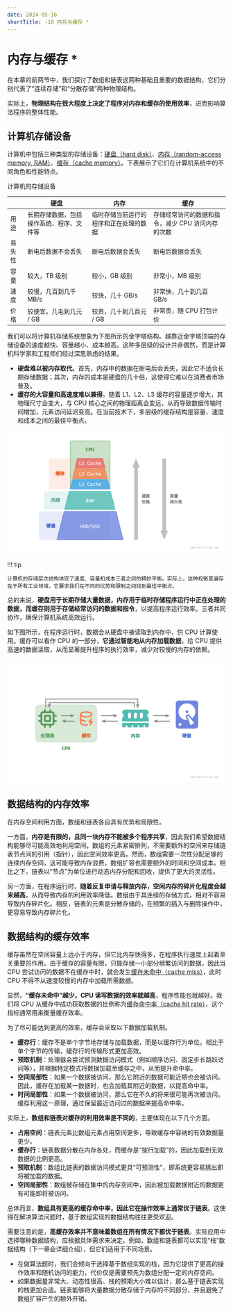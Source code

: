 ```yaml
---
date: 2024-05-16
shortTitle: -18 内存与缓存 *
---
```




# 内存与缓存 *

在本章的前两节中，我们探讨了数组和链表这两种基础且重要的数据结构，它们分别代表了“连续存储”和“分散存储”两种物理结构。

实际上，**物理结构在很大程度上决定了程序对内存和缓存的使用效率**，进而影响算法程序的整体性能。

## 计算机存储设备

计算机中包括三种类型的存储设备：<u>硬盘（hard disk）</u>、<u>内存（random-access memory, RAM）</u>、<u>缓存（cache memory）</u>。下表展示了它们在计算机系统中的不同角色和性能特点。

计算机的存储设备

|        | 硬盘                                     | 内存                                   | 缓存                                              |
| ------ | ---------------------------------------- | -------------------------------------- | ------------------------------------------------- |
| 用途   | 长期存储数据，包括操作系统、程序、文件等 | 临时存储当前运行的程序和正在处理的数据 | 存储经常访问的数据和指令，减少 CPU 访问内存的次数 |
| 易失性 | 断电后数据不会丢失                       | 断电后数据会丢失                       | 断电后数据会丢失                                  |
| 容量   | 较大，TB 级别                            | 较小，GB 级别                          | 非常小，MB 级别                                   |
| 速度   | 较慢，几百到几千 MB/s                    | 较快，几十 GB/s                        | 非常快，几十到几百 GB/s                           |
| 价格   | 较便宜，几毛到几元 / GB                  | 较贵，几十到几百元 / GB                | 非常贵，随 CPU 打包计价                           |

我们可以将计算机存储系统想象为下图所示的金字塔结构。越靠近金字塔顶端的存储设备的速度越快、容量越小、成本越高。这种多层级的设计并非偶然，而是计算机科学家和工程师们经过深思熟虑的结果。

- **硬盘难以被内存取代**。首先，内存中的数据在断电后会丢失，因此它不适合长期存储数据；其次，内存的成本是硬盘的几十倍，这使得它难以在消费者市场普及。
- **缓存的大容量和高速度难以兼得**。随着 L1、L2、L3 缓存的容量逐步增大，其物理尺寸会变大，与 CPU 核心之间的物理距离会变远，从而导致数据传输时间增加，元素访问延迟变高。在当前技术下，多层级的缓存结构是容量、速度和成本之间的最佳平衡点。

![计算机存储系统](./HelloAlgo.assets/storage_pyramid.png)

!!! tip

    计算机的存储层次结构体现了速度、容量和成本三者之间的精妙平衡。实际上，这种权衡普遍存在于所有工业领域，它要求我们在不同的优势和限制之间找到最佳平衡点。

总的来说，**硬盘用于长期存储大量数据，内存用于临时存储程序运行中正在处理的数据，而缓存则用于存储经常访问的数据和指令**，以提高程序运行效率。三者共同协作，确保计算机系统高效运行。

如下图所示，在程序运行时，数据会从硬盘中被读取到内存中，供 CPU 计算使用。缓存可以看作 CPU 的一部分，**它通过智能地从内存加载数据**，给 CPU 提供高速的数据读取，从而显著提升程序的执行效率，减少对较慢的内存的依赖。

![硬盘、内存和缓存之间的数据流通](./HelloAlgo.assets/computer_storage_devices.png)

## 数据结构的内存效率

在内存空间利用方面，数组和链表各自具有优势和局限性。

一方面，**内存是有限的，且同一块内存不能被多个程序共享**，因此我们希望数据结构能够尽可能高效地利用空间。数组的元素紧密排列，不需要额外的空间来存储链表节点间的引用（指针），因此空间效率更高。然而，数组需要一次性分配足够的连续内存空间，这可能导致内存浪费，数组扩容也需要额外的时间和空间成本。相比之下，链表以“节点”为单位进行动态内存分配和回收，提供了更大的灵活性。

另一方面，在程序运行时，**随着反复申请与释放内存，空闲内存的碎片化程度会越来越高**，从而导致内存的利用效率降低。数组由于其连续的存储方式，相对不容易导致内存碎片化。相反，链表的元素是分散存储的，在频繁的插入与删除操作中，更容易导致内存碎片化。

## 数据结构的缓存效率

缓存虽然在空间容量上远小于内存，但它比内存快得多，在程序执行速度上起着至关重要的作用。由于缓存的容量有限，只能存储一小部分频繁访问的数据，因此当 CPU 尝试访问的数据不在缓存中时，就会发生<u>缓存未命中（cache miss）</u>，此时 CPU 不得不从速度较慢的内存中加载所需数据。

显然，**“缓存未命中”越少，CPU 读写数据的效率就越高**，程序性能也就越好。我们将 CPU 从缓存中成功获取数据的比例称为<u>缓存命中率（cache hit rate）</u>，这个指标通常用来衡量缓存效率。

为了尽可能达到更高的效率，缓存会采取以下数据加载机制。

- **缓存行**：缓存不是单个字节地存储与加载数据，而是以缓存行为单位。相比于单个字节的传输，缓存行的传输形式更加高效。
- **预取机制**：处理器会尝试预测数据访问模式（例如顺序访问、固定步长跳跃访问等），并根据特定模式将数据加载至缓存之中，从而提升命中率。
- **空间局部性**：如果一个数据被访问，那么它附近的数据可能近期也会被访问。因此，缓存在加载某一数据时，也会加载其附近的数据，以提高命中率。
- **时间局部性**：如果一个数据被访问，那么它在不久的将来很可能再次被访问。缓存利用这一原理，通过保留最近访问过的数据来提高命中率。

实际上，**数组和链表对缓存的利用效率是不同的**，主要体现在以下几个方面。

- **占用空间**：链表元素比数组元素占用空间更多，导致缓存中容纳的有效数据量更少。
- **缓存行**：链表数据分散在内存各处，而缓存是“按行加载”的，因此加载到无效数据的比例更高。
- **预取机制**：数组比链表的数据访问模式更具“可预测性”，即系统更容易猜出即将被加载的数据。
- **空间局部性**：数组被存储在集中的内存空间中，因此被加载数据附近的数据更有可能即将被访问。

总体而言，**数组具有更高的缓存命中率，因此它在操作效率上通常优于链表**。这使得在解决算法问题时，基于数组实现的数据结构往往更受欢迎。

需要注意的是，**高缓存效率并不意味着数组在所有情况下都优于链表**。实际应用中选择哪种数据结构，应根据具体需求来决定。例如，数组和链表都可以实现“栈”数据结构（下一章会详细介绍），但它们适用于不同场景。

- 在做算法题时，我们会倾向于选择基于数组实现的栈，因为它提供了更高的操作效率和随机访问的能力，代价仅是需要预先为数组分配一定的内存空间。
- 如果数据量非常大、动态性很高、栈的预期大小难以估计，那么基于链表实现的栈更加合适。链表能够将大量数据分散存储于内存的不同部分，并且避免了数组扩容产生的额外开销。

